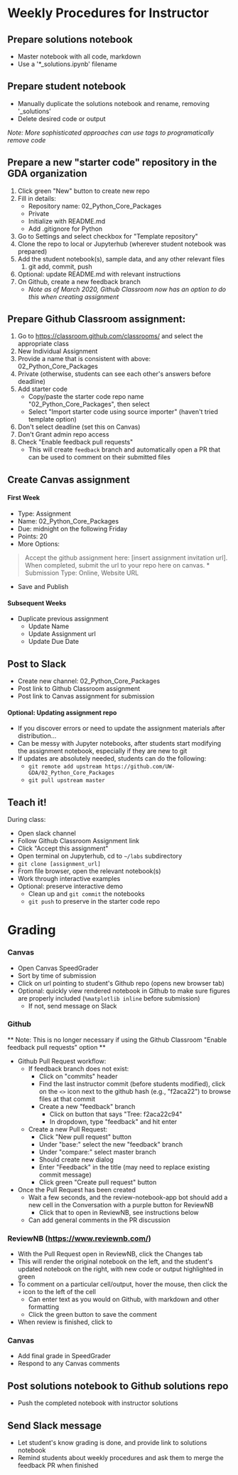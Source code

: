# Weekly Procedures for Instructor

## Prepare solutions notebook
* Master notebook with all code, markdown
* Use a '*_solutions.ipynb' filename

## Prepare student notebook
* Manually duplicate the solutions notebook and rename, removing '_solutions'
* Delete desired code or output

*Note: More sophisticated approaches can use tags to programatically remove code*

## Prepare a new "starter code" repository in the GDA organization
1. Click green "New" button to create new repo
1. Fill in details:
    * Repository name: 02_Python_Core_Packages
    * Private 
    * Initialize with README.md
    * Add .gitignore for Python
1. Go to Settings and select checkbox for "Template repository"
1. Clone the repo to local or Jupyterhub (wherever student notebook was prepared)
1. Add the student notebook(s), sample data, and any other relevant files
    1. git add, commit, push
1. Optional: update README.md with relevant instructions
1. On Github, create a new feedback branch
    * *Note as of March 2020, Github Classroom now has an option to do this when creating assignment*

## Prepare Github Classroom assignment:
1. Go to https://classroom.github.com/classrooms/ and select the appropriate class
1. New Individual Assignment
1. Provide a name that is consistent with above: 02_Python_Core_Packages
1. Private (otherwise, students can see each other's answers before deadline)
1. Add starter code
    * Copy/paste the starter code repo name "02_Python_Core_Packages", then select
    * Select "Import starter code using source importer" (haven't tried template option)
1. Don't select deadline (set this on Canvas)
1. Don't Grant admin repo access
1. Check "Enable feedback pull requests"
    * This will create `feedback` branch and automatically open a PR that can be used to comment on their submitted files

## Create Canvas assignment
#### First Week
* Type: Assignment
* Name: 02_Python_Core_Packages
* Due: midnight on the following Friday
* Points: 20
* More Options:
> Accept the github assignment here: [insert assignment invitation url]. When completed, submit the url to your repo here on canvas.
    * Submission Type: Online, Website URL
* Save and Publish

#### Subsequent Weeks
* Duplicate previous assignment
    * Update Name
    * Update Assignment url
    * Update Due Date

## Post to Slack
* Create new channel: 02_Python_Core_Packages
* Post link to Github Classroom assignment
* Post link to Canvas assignment for submission

#### Optional: Updating assignment repo
* If you discover errors or need to update the assignment materials after distribution...
* Can be messy with Jupyter notebooks, after students start modifying the assignment notebook, especially if they are new to git
* If updates are absolutely needed, students can do the following:
    * `git remote add upstream https://github.com/UW-GDA/02_Python_Core_Packages`
    * `git pull upstream master`

## Teach it!
During class:  
* Open slack channel
* Follow Github Classroom Assignment link
* Click "Accept this assignment"
* Open terminal on Jupyterhub, cd to `~/labs` subdirectory
* `git clone [assignment_url]`
* From file browser, open the relevant notebook(s)
* Work through interactive examples
* Optional: preserve interactive demo
    * Clean up and `git commit` the notebooks
    * `git push` to preserve in the starter code repo

# Grading
### Canvas
* Open Canvas SpeedGrader
* Sort by time of submission
* Click on url pointing to student's Github repo (opens new browser tab)
* Optional: quickly view rendered notebook in Github to make sure figures are properly included (`%matplotlib inline` before submission)
    * If not, send message on Slack

### Github
** Note: This is no longer necessary if using the Github Classroom "Enable feedback pull requests" option **
* Github Pull Request workflow:
    * If feedback branch does not exist:
        * Click on "commits" header
        * Find the last instructor commit (before students modified), click on the `<>` icon next to the github hash (e.g., "f2aca22") to browse files at that commit
        * Create a new "feedback" branch
            * Click on button that says "Tree: f2aca22c94"
            * In dropdown, type "feedback" and hit enter
    * Create a new Pull Request:
        * Click "New pull request" button
        * Under "base:" select the new "feedback" branch
        * Under "compare:" select master branch
        * Should create new dialog
        * Enter "Feedback" in the title (may need to replace existing commit message)
        * Click green "Create pull request" button
* Once the Pull Request has been created
    * Wait a few seconds, and the review-notebook-app bot should add a new cell in the Conversation with a purple button for ReviewNB
        * Click that to open in ReviewNB, see instructions below
    * Can add general comments in the PR discussion

### ReviewNB (https://www.reviewnb.com/)
* With the Pull Request open in ReviewNB, click the Changes tab
* This will render the original notebook on the left, and the student's updated notebook on the right, with new code or output highlighted in green
* To comment on a particular cell/output, hover the mouse, then click the `+` icon to the left of the cell
    * Can enter text as you would on Github, with markdown and other formatting
    * Click the green button to save the comment
* When review is finished, click to 

### Canvas
* Add final grade in SpeedGrader
* Respond to any Canvas comments

## Post solutions notebook to Github solutions repo
* Push the completed notebook with instructor solutions

## Send Slack message
* Let student's know grading is done, and provide link to solutions notebook
* Remind students about weekly procedures and ask them to merge the feedback PR when finished
